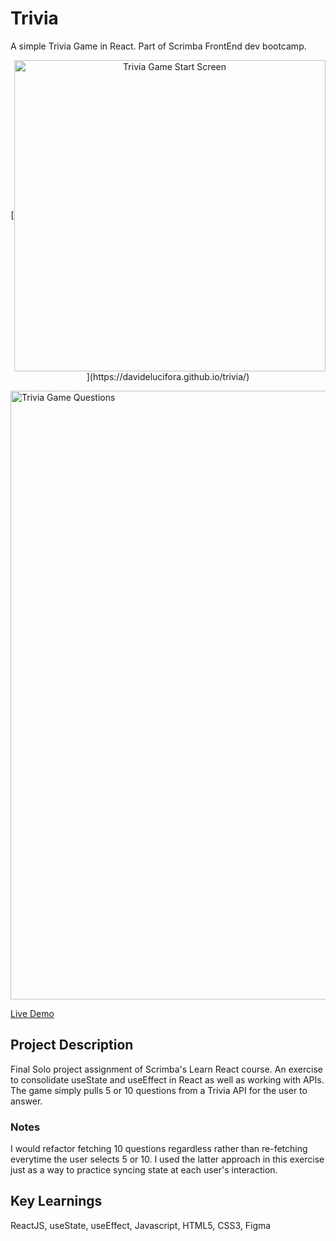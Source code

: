 
# Trivia
A simple Trivia Game in React. Part of Scrimba FrontEnd dev bootcamp.

<p align="center">
[<img width="498" align ="center" alt="Trivia Game Start Screen" src="https://user-images.githubusercontent.com/40455204/194646357-1d3abb22-5548-4db2-96eb-cbdb293782bd.png">](https://davidelucifora.github.io/trivia/)

[<img width="974"  align ="center"  alt="Trivia Game Questions" src="https://user-images.githubusercontent.com/40455204/194646340-867d3867-eb3f-40a5-bfd4-5a927dbb2e1c.png">](https://davidelucifora.github.io/trivia/)
</p>

[Live Demo](https://davidelucifora.github.io/trivia/)


## Project Description

Final Solo project assignment of Scrimba's Learn React course. An exercise to consolidate useState and useEffect in React as well as working with APIs.
The game simply pulls 5 or 10 questions from a Trivia API for the user to answer.

### Notes

I would refactor fetching 10 questions regardless rather than re-fetching everytime the user selects 5 or 10. I used the latter approach in this exercise just as a way to practice syncing state at each user's interaction.

## Key Learnings
ReactJS, useState, useEffect, Javascript, HTML5, CSS3, Figma

